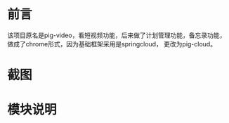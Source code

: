 # 前言
该项目原名是pig-video，看短视频功能，后来做了计划管理功能，备忘录功能，做成了chrome形式，因为基础框架采用是springcloud，
更改为pig-cloud。

# 截图

# 模块说明
